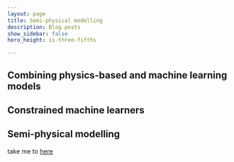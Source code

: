 ```yaml
---
layout: page
title: Semi-physical modelling
description: Blog posts
show_sidebar: false
hero_height: is-three-fifths

---
```


## Combining physics-based and machine learning models

## Constrained machine learners

## Semi-physical modelling

take me to [here](#here)